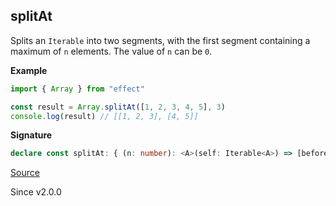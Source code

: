 ## splitAt

Splits an `Iterable` into two segments, with the first segment containing a maximum of `n` elements.
The value of `n` can be `0`.

**Example**

```ts
import { Array } from "effect"

const result = Array.splitAt([1, 2, 3, 4, 5], 3)
console.log(result) // [[1, 2, 3], [4, 5]]
```

**Signature**

```ts
declare const splitAt: { (n: number): <A>(self: Iterable<A>) => [beforeIndex: Array<A>, fromIndex: Array<A>]; <A>(self: Iterable<A>, n: number): [beforeIndex: Array<A>, fromIndex: Array<A>]; }
```

[Source](https://github.com/Effect-TS/effect/tree/main/packages/effect/src/Array.ts#L1805)

Since v2.0.0